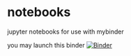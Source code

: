 # notebooks
jupyter notebooks for use with mybinder

you may launch this binder [![Binder](https://mybinder.org/badge.svg)](http://mybinder.org/v2/gh/o-date/notebooks/master)
